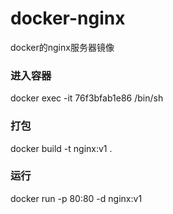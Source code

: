 # docker-nginx
docker的nginx服务器镜像
### 进入容器
docker exec -it 76f3bfab1e86 /bin/sh

### 打包
docker build -t nginx:v1 .

### 运行
 docker run -p 80:80  -d nginx:v1